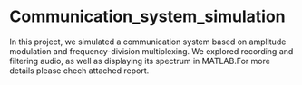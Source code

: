 # Communication_system_simulation
In this project, we simulated a communication system based on amplitude modulation and
frequency-division multiplexing. We explored recording and filtering audio, as well as
displaying its spectrum in MATLAB.For more details please chech attached report.
